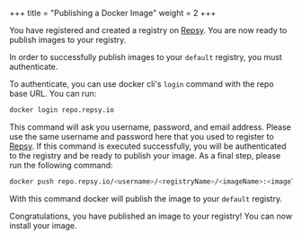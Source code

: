 +++
title = "Publishing a Docker Image"
weight = 2
+++

You have registered and created a registry on [Repsy](https://repsy.io/). You are now ready to publish images to your registry.

In order to successfully publish images to your `default` registry, you must authenticate. 

To authenticate, you can use docker cli's `login` command with the repo base URL. You can run:

```bash
docker login repo.repsy.io
```

This command will ask you username, password, and email address. Please use the same username and password here that you used to register to [Repsy](https://repsy.io/). If this command is executed successfully, you will be authenticated to the registry and be ready to publish your image. As a final step, please run the following command:

```bash
docker push repo.repsy.io/<username>/<registryName>/<imageName>:<imageTag>
```

With this command docker will publish the image to your `default` registry.

Congratulations, you have published an image to your registry! You can now install your image.


